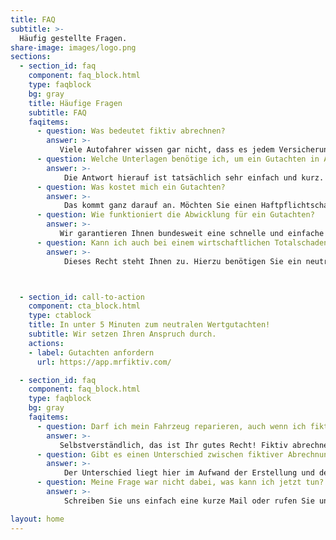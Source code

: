 ```yaml
---
title: FAQ
subtitle: >-
  Häufig gestellte Fragen.
share-image: images/logo.png
sections:
  - section_id: faq
    component: faq_block.html
    type: faqblock
    bg: gray
    title: Häufige Fragen
    subtitle: FAQ
    faqitems:
      - question: Was bedeutet fiktiv abrechnen?
        answer: >-
           Viele Autofahrer wissen gar nicht, dass es jedem Versicherungsnehmer freisteht, sich nach einem Verkehrsunfall die Schadenssumme auszahlen zu lassen, statt eine Reparatur in Auftrag zu geben. Dieser Prozess des Auszahlens der Reparaturkosten, statt der eigentlichen Reparatur, wird als fiktives Abrechnen bezeichnet. Die rechtliche Grundlage hierfür findet sich in §249 Satz 2 des BGB. Hier steht verständlich formuliert, dass der Geschädigte Anspruch auf den für die Schadensbeseitigung erforderlichen Geldbetrag hat. Mit einem neutralen Gutachten von CheckMyCrash.de steht Ihrem Wunsch zur fiktiven Abrechnung nichts mehr im Wege. Wir haben verstanden, dass nicht jeder Schaden am Fahrzeug repariert werden muss und oftmals der Geldbetrag auf Ihrem Konto besser aufgehoben ist. Wir haben für Sie die Abwicklung mit der Versicherung und unserem bundesweiten Netzwerk aus Sachverständigen so konzipiert, dass Sie bequem von zu Hause mit Ihrem Smartphone fiktiv abrechnen können.
      - question: Welche Unterlagen benötige ich, um ein Gutachten in Auftrag geben zu können?
        answer: >-
            Die Antwort hierauf ist tatsächlich sehr einfach und kurz. Sie benötigen Ihren Fahrzeugschein (Zulassungsbescheinigung Teil 1), ein paar Fotos von Ihrem beschädigten Fahrzeug, ein Foto des aktuellen Kilometerstandes und im Idealfall eine Schadensnummer von Ihrer Versicherung. Anhand Ihres Fahrzeugscheins werden uns alle relevanten Daten für das Gutachten, sowie Ihre aktuelle Adresse übermittelt. Die Schadensfotos können Sie bequem von zu Hause mit Ihrem Smartphone aufnehmen und der aktuelle Kilometerstand wird für die Vollständigkeit des Gutachtens benötigt. Mit der Schadensnummer Ihrer Versicherung ist es uns möglich zu erkennen, wo Sie versichert sind. Dann können wir, wenn Sie unseren Premium-Service gebucht haben, das Gutachten direkt an die richtige Schadensabteilung übermitteln. Sollten Sie Fragen haben, wie Sie an die Schadensnummer kommen, nehmen Sie einfach Kontakt mit Ihrer Versicherung auf - so ein Telefonat dauert meist keine 5 Minuten!
      - question: Was kostet mich ein Gutachten?
        answer: >-
            Das kommt ganz darauf an. Möchten Sie einen Haftpflichtschaden mit uns abwickeln – dann ist für Sie der gesamte Service kostenfrei. Sowohl die Abrechnung, die Erstellung des Gutachtens als auch die Rechtsvertretung. Hierfür benötigen wir nur die Unterschrift auf einer entsprechenden Abtretung. Im Bedarfsfall kümmern wir uns auch gerne um Ihre Mobilhaltung. Unsere Preise für ein PKW / Motorrad Zustandsbericht liegen bei 134€ (inkl. 19% MwSt.) und der Preis für ein PKW / Motorrad Wertgutachten beträgt 154€ (inkl. 19% MwSt.). Bei einem Wohlmobil beträgt die gleiche Leistung entsprechend 194€ (inkl. 19% MwSt.) für einen Zustandsbericht und 254€ (inkl. 19% MwSt.) für ein Wertgutachten. Im Bedarfsfall können wir Ihnen auch bundesweit für Nutzfahrzeuge ein Gutachten erstellen, der Preis für einen Nutzfahrzeug Zustandsbericht liegt bei 194€ (inkl. 19% MwSt.).
      - question: Wie funktioniert die Abwicklung für ein Gutachten?
        answer: >-
           Wir garantieren Ihnen bundesweit eine schnelle und einfache Abwicklung. Dank unserer WebApplikation können Sie Ihren Gutachtenauftrag bequem online melden. Unsere Plattform sucht dann in Echtzeit nach dem richtigen Sachverständigen für Ihr Anliegen in Ihrer Region. Nach der Erteilung wird Ihr Auftrag an unsere Disposition weitergeleitet, von wo aus Sie mit einem persönlichen Sachverständigen in Kontakt gebracht werden. Sollten die übermittelten Schadensbilder es zulassen, können wir Ihnen auch direkt online Ihr persönliches neutrales Gutachten zukommen lassen. Sollte der Schadensumfang eine Besichitung erfordern, setzt sich umgehend Ihr persönlicher Ansprechpartner mit Ihnen in Verbindung. Die Besichtigung erfolgt selbstverständlich nach Ihrem Terminwunsch und an dem Ort Ihrer Wahl. Im Anschluss an die Besichtigung erfolgt unsere Express-Abwicklung. Für diesen Vorgang benötigen wir ca. 24 Stunden und halten Sie währenddessen immer auf dem aktuellen Stand. Im Falle eines Haftpflichtschadens unterstützen wir Sie gerne kostenfrei mit der gesamten Schadensabwicklung und kümmern uns bei Bedarf auch um Ihre Mobilhaltung.
      - question: Kann ich auch bei einem wirtschaftlichen Totalschaden fiktiv abrechnen?
        answer: >-
            Dieses Recht steht Ihnen zu. Hierzu benötigen Sie ein neutrales Gutachten. Im Haftpflichtschadenfall vermitteln wir Ihnen kostenlos (!) einen Sachverständigen, der sogar zu Ihnen nach Hause kommt zur Besichtigung. Ausgezahlt bekommen Sie in diesem Fall den Wiederbeschaffungswert abzüglich Restwert. Im Teil- oder Vollkaskoschadenfall funktioniert das ähnlich.



  - section_id: call-to-action
    component: cta_block.html
    type: ctablock
    title: In unter 5 Minuten zum neutralen Wertgutachten!
    subtitle: Wir setzen Ihren Anspruch durch.
    actions:
    - label: Gutachten anfordern
      url: https://app.mrfiktiv.com/

  - section_id: faq
    component: faq_block.html
    type: faqblock
    bg: gray
    faqitems:
      - question: Darf ich mein Fahrzeug reparieren, auch wenn ich fiktiv abgerechnet habe?
        answer: >-
           Selbstverständlich, das ist Ihr gutes Recht! Fiktiv abrechnen bedeutet nur, dass Sie die entstehenden Reparaturkosten ausgezahlt bekommen, statt diese für eine Reparatur in einer Werkstatt zu verwenden. So bekommen Sie das Geld auf Ihr Konto und Sie können frei entscheiden, was mit diesem Geld passieren soll. Wenn Sie sich im Nachgang entscheiden doch den entstandenen Schaden an Ihrem Fahrzeug zu reparieren, können Sie das gerne tun. Es kommt noch besser! Sollte der Schaden behoben worden sein, dann haben Sie das Anrecht auf Auszahlung der Mehrwertsteuer, welche Ihnen während des fiktiven Abrechnens gekürzt wurde. Angenommen Sie haben sich 1.000€ Reparaturkosten netto auszahlen lassen von Ihrer Versicherung und dann den Schaden selber für wenige hundert Euro behoben. Mit einem Foto und einem Reparaturnachweis zahlt Ihre Versicherung Ihnen nun die zuvor gekürzte Mehrwertsteuer, 19% * 1.000€ = 190€, zusätzlich aus. Sie sehen, manchmal macht es Sinn erst fiktiv abzurechnen und dann kostengünstig den Schaden beheben zu lassen. Ein neutrales Gutachten von CheckMyCrash.de garantiert Ihnen dabei die korrekte Bezifferung des entstandenen Schadens.
      - question: Gibt es einen Unterschied zwischen fiktiver Abrechnung nach Gutachten und fiktiver Abrechnung nach Kostenvoranschlag?
        answer: >-
            Der Unterschied liegt hier im Aufwand der Erstellung und der Gültigkeit beispielsweise in einem Rechtsstreit. Ein Kostenvoranschlag wird Ihnen von einer lokalen Werkstatt erstellt, welche Interesse daran hat, den Schaden zu beheben. Dieser Interessenkonflikt kann vor Gericht oft zu einer Ablehnung der kalkulierten Schadenssumme führen. Ein Gutachten, welches beispielsweise von unserem bundesweiten Netz an Sachverständigen erstellt wurde ist hingegen neutral und hat in einem Rechtsstreit ein deutlich höheres Gewicht. Der Preisunterschied von Kostenvoranschlag (ca. 100€) zu einem Gutachten begründet sich im entstehenden Aufwand. Ein Gutachten kann nur ein staatlich vereidigter Sachverständigter erstellen. Hier werden zusätzlich zur Kalkulation der Reparatur auch noch der Wiederbeschaffungswert, die vielleicht entstandene Wertminderung, der Nutzungsausfall, sowie der Restwert des Fahrzeuges festgehalten. All diese Werte finden in einem Kostenvoranschlag keine Berücksichtigung. Unfallschadenabwicklung ist unser Spezialgebiet, setzen Sie im Schadensfall am Besten auf die Profis von CheckMyCrash.de.
      - question: Meine Frage war nicht dabei, was kann ich jetzt tun?
        answer: >-
            Schreiben Sie uns einfach eine kurze Mail oder rufen Sie uns an. Wir finden sicher eine Lösung für Ihr Anliegen. Gerne können Sie Ihre Frage auch im Kontaktformular hinterlassen!

layout: home
---
```


